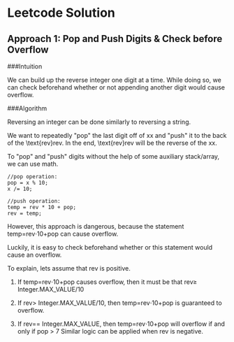 # Leetcode Solution

## Approach 1: Pop and Push Digits & Check before Overflow
###Intuition

We can build up the reverse integer one digit at a time. While doing so, we can check beforehand whether or not appending another digit would cause overflow.

###Algorithm

Reversing an integer can be done similarly to reversing a string.

We want to repeatedly "pop" the last digit off of xx and "push" it to the back of the \text{rev}rev. In the end, \text{rev}rev will be the reverse of the xx.

To "pop" and "push" digits without the help of some auxiliary stack/array, we can use math.

    //pop operation:
    pop = x % 10;
    x /= 10;

    //push operation:
    temp = rev * 10 + pop;
    rev = temp;
    
However, this approach is dangerous, because the statement temp=rev⋅10+pop can cause overflow.

Luckily, it is easy to check beforehand whether or this statement would cause an overflow.

To explain, lets assume that rev is positive.

1. If temp=rev⋅10+pop causes overflow, then it must be that rev≥ Integer.MAX_VALUE/10

2. If rev> Integer.MAX_VALUE/10, then temp=rev⋅10+pop is guaranteed to overflow.

3. If rev== Integer.MAX_VALUE, then temp=rev⋅10+pop will overflow if and only if pop > 7
Similar logic can be applied when rev is negative.